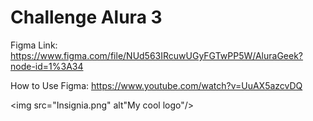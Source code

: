 # Challenge Alura 3

Figma Link:
https://www.figma.com/file/NUd563IRcuwUGyFGTwPP5W/AluraGeek?node-id=1%3A34

How to Use Figma:
https://www.youtube.com/watch?v=UuAX5azcvDQ

<img src="Insignia.png" alt"My cool logo"/>
